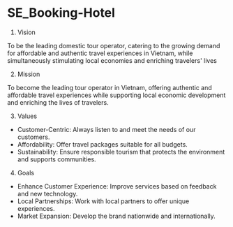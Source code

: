 # SE_Booking-Hotel

1. Vision

To be the leading domestic tour operator, catering to the growing demand for affordable and authentic travel experiences in Vietnam, while simultaneously stimulating local economies and enriching travelers' lives

2. Mission
   
To become the leading tour operator in Vietnam, offering authentic and affordable travel experiences while supporting local economic development and enriching the lives of travelers.

3. Values
- Customer-Centric: Always listen to and meet the needs of our customers.
- Affordability: Offer travel packages suitable for all budgets.
- Sustainability: Ensure responsible tourism that protects the environment and supports communities.

4. Goals
- Enhance Customer Experience: Improve services based on feedback and new technology.
- Local Partnerships: Work with local partners to offer unique experiences.
- Market Expansion: Develop the brand nationwide and internationally.

